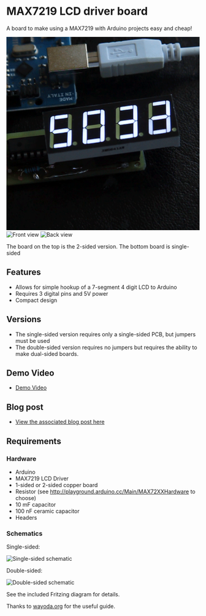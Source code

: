 # MAX7219 LCD driver board

A board to make using a MAX7219 with Arduino projects easy and cheap!

![](https://github.com/jerwil/MAX7219_Hello_World/blob/master/Media/MAX7219-Animation-medium.gif "Screen changing")
![](https://raw.github.com/jerwil/MAX7219_Hello_World/master/Media/IMG_6572.JPG "Front view")
![](https://raw.github.com/jerwil/MAX7219_Hello_World/master/Media/IMG_6577.JPG "Back view")

The board on the top is the 2-sided version. The bottom board is single-sided

## Features

* Allows for simple hookup of a 7-segment 4 digit LCD to Arduino
* Requires 3 digital pins and 5V power
* Compact design

## Versions

* The single-sided version requires only a single-sided PCB, but jumpers must be used
* The double-sided version requires no jumpers but requires the ability to make dual-sided boards.

## Demo Video

* [Demo Video](http://youtu.be/nqQEoCIaSgE)

## Blog post

* [View the associated blog post here](http://www.jeremyadamwilson.com/max7219-lcd-driver-board/)

## Requirements

### Hardware

* Arduino
* MAX7219 LCD Driver
* 1-sided or 2-sided copper board
* Resistor (see http://playground.arduino.cc/Main/MAX72XXHardware to choose)
* 10 mF capacitor
* 100 nF ceramic capacitor
* Headers

### Schematics

Single-sided:

![](https://raw.github.com/jerwil/MAX7219_Hello_World/master/Media/MAX7219%204x7%20Single%20Sided%20PCB_pcb.jpg "Single-sided schematic")

Double-sided:

![](https://raw.github.com/jerwil/MAX7219_Hello_World/master/Media/MAX7219%20Dual%20Sided%20PCB%20_pcb.jpg "Double-sided schematic")

See the included Fritzing diagram for details.

Thanks to [wayoda.org](http://www.wayoda.org/arduino/ledcontrol/index.html) for the useful guide.


